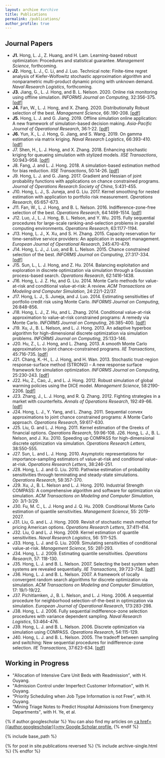 ```yaml
---
layout: archive #archive
title: Publications
permalink: /publications/
author_profile: true
---
```


## Journal Papers

* **J1.** Hong, L. J., Z. Huang, and H. Lam.  Learning-based robust optimization: Procedures and statistical guarantee. _Management Science_, forthcoming.
* **J2.** Hong, L. J., C. Li, and J. Luo. Technical note: Finite-time regret analysis of Kiefer-Wolfowitz stochastic approximation algorithm and nonparametric multi-product dynamic pricing with unknown demand. _Naval Research Logistics_, forthcoming.
* **J3.** Jiang, G., L. J. Hong, and B. L. Nelson. 2020. Online risk monitoring using offline simulation. _INFORMS Journal on Computing_, 32:356-375. [\[pdf\]](https://pubsonline.informs.org/doi/10.1287/ijoc.2019.0892)
* **J4.** Fan, W., L. J. Hong, and X. Zhang. 2020. Distributionally Robust selection of the best. _Management Science_, 66:.190-208. [\[pdf\]](https://pubsonline.informs.org/doi/10.1287/mnsc.2018.3213)
* **J5.** Hong, L. J. and G. Jiang. 2019. Offline simulation online application: A new framework of simulation-based decision making. _Asia-Pacific Journal of Operational Research_, 36:1-22. [\[pdf\]](https://www.worldscientific.com/doi/10.1142/S0217595919400153)
* **J6.** Yun, X., L. J. Hong, G. Jiang, and S. Wang. 2019. On gamma estimation via matrix kriging. _Naval Research Logistics_, 66:393-410. [\[pdf\]](https://onlinelibrary.wiley.com/doi/10.1002/nav.21850)
* J7. Shen, H., L. J. Hong, and X. Zhang. 2018. Enhancing stochastic kriging for queueing simulation with stylized models. _IISE Transactions_, 50:943–958. [\[pdf\]](https://www.tandfonline.com/doi/full/10.1080/24725854.2018.1465242)
* J8. Fang, J. and L. J. Hong. 2018. A simulation-based estimation method for bias reduction. _IISE Transactions_, 50:14-26. [\[pdf\]](https://www.tandfonline.com/doi/full/10.1080/24725854.2017.1382751)
* J9. Hong, L. J. and G. Jiang. 2017. Gradient and Hessian of joint probability functions with applications on chance constrained programs. _Journal of Operations Research Society of China_, 5:431-455.
* J10. Hong, L. J., S. Juneja, and G. Liu. 2017. Kernel smoothing for nested estimation with application to portfolio risk measurement. _Operations Research_, 65:657-673. 
* J11. Fan, W., L.  J.  Hong, and B. L.  Nelson.  2016.  Indifference-zone-free selection of the best. _Operations Research_, 64:1499-1514. [\[pdf\]](https://pubsonline.informs.org/doi/10.1287/opre.2016.1530)
* J12. Luo, J., L. J. Hong, B. L. Nelson, and Y. Wu. 2015. Fully sequential procedures for large-scale ranking-and-selection problems in parallel computing environments. _Operations Research_, 63:1177-1194.
* J13. Hong, L. J., X. Xu, and S. H. Zhang. 2015. Capacity reservation for time-sensitive service providers: An application in seaport management. _European Journal of Operational Research_, 245:470-479.
* J14. Hong, L. J., J. Luo, and B. L. Nelson. 2015. Chance constrained selection of the best. _INFORMS Journal on Computing_, 27:317-334. [\[pdf\]](https://pubsonline.informs.org/doi/10.1287/ijoc.2014.0628)
* J15. Sun, L., L. J. Hong, and Z. Hu. 2014. Balancing exploitation and exploration in discrete optimization via simulation through a Gaussian process-based search. _Operations Research_, 62:1416-1438.
* J16. Hong, L. J. Z. Hu, and G. Liu. 2014. Monte Carlo methods for value-at-risk and conditional value-at-risk: A review. _ACM Transactions on Modeling and Computer Simulation_, 24:22/1-22/37.
* J17. Hong, L. J., S. Juneja, and J. Luo. 2014. Estimating sensitivities of portfolio credit risk using Monte Carlo. _INFORMS Journal on Computing_, 26:848-856.
* J18. Hong, L. J., Z. Hu, and L. Zhang. 2014. Conditional value-at-risk approximation to value-at-risk constrained programs: A remedy via Monte Carlo. _INFORMS Journal on Computing_, 26:385-400. [\[pdf\]](https://pubsonline.informs.org/doi/10.1287/ijoc.2013.0572)
* J19. Xu, J., B. L. Nelson, and L. J. Hong. 2013. An adaptive hyperbox algorithm for high-dimensional discrete optimization via simulation problems. _INFORMS Journal on Computing_, 25:133-146.
* J20. Hu, Z., L. J. Hong, and L. Zhang. 2013. A smooth Monte Carlo approximation to joint chance-constrained programs. _IIE Transactions_, 45:716-735. [\[pdf\]](https://www.tandfonline.com/doi/full/10.1080/0740817X.2012.745205)
* J21. Chang, K.-H., L. J. Hong, and H. Wan. 2013. Stochastic trust-region response-surface method (STRONG) – A new response surface framework for simulation optimization. _INFORMS Journal on Computing_, 25:230-243. [\[pdf\]](https://pubsonline.informs.org/doi/10.1287/ijoc.1120.0498)
* J22. Hu, Z., Cao, J., and L. J. Hong. 2012. Robust simulation of global warming policies using the DICE model. _Management Science_, 58:2190-2206. [\[pdf\]](https://pubsonline.informs.org/doi/10.1287/mnsc.1120.1547)
* J23.   Zhang, J., L. J. Hong, and R. Q. Zhang. 2012. Fighting strategies in a market with counterfeits. _Annals of Operations Research_, 192:49-66. [\[pdf\]](https://pubsonline.informs.org/doi/10.1287/mnsc.1120.1547)
* J24. Hong, L. J., Y. Yang, and L. Zhang. 2011. Sequential convex approximations to joint chance constrained programs: A Monte Carlo approach. _Operations Research_, 59:617-630.
* J25. Liu, G. and L. J. Hong. 2011. Kernel estimation of the Greeks of financial options. _Operations Research_, 59:96-108.
J26. Hong, L. J., B. L. Nelson, and J. Xu. 2010. Speeding up COMPASS for high-dimensional discrete optimization via simulation. _Operations Research Letters_, 38:550-555.
* J27. Sun, L. and L. J. Hong. 2010. Asymptotic representations for importance-sampling estimators of value-at-risk and conditional value-at-risk. _Operations Research Letters_, 38:246-251.
* J28.   Hong, L. J. and G. Liu. 2010. Pathwise estimation of probability sensitivities through terminating and steady-state simulations. _Operations Research_, 58:357-370.
* J29. Xu, J., B. L. Nelson and L. J. Hong. 2010. Industrial Strength COMPASS: A comprehensive algorithm and software for optimization via simulation. _ACM Transactions on Modeling and Computer Simulation_, 20: 3/1-3/29.
* J30. Fu, M. C., L. J. Hong and J. Q. Hu. 2009. Conditional Monte Carlo estimation of quantile sensitivities. _Management Science_, 55: 2019-2027.
* J31.   Liu, G. and L. J. Hong. 2009. Revisit of stochastic mesh method for pricing American options. _Operations Research Letters_, 37:411-414.
* J32. Liu, G and L. J. Hong. 2009. Kernel estimation of quantile sensitivities. _Naval Research Logistics_, 56: 511-525.
* J33. Hong, L. J. and G. Liu. 2009. Simulating sensitivities of conditional value-at-risk. _Management Science_, 55: 281-293.
* J34.   Hong, L. J. 2009. Estimating quantile sensitivities. _Operations Research_, 57: 118-130.
* J35. Hong, L. J. and B. L. Nelson. 2007. Selecting the best system when systems are revealed sequentially. _IIE Transactions_, 39:723-734. [\[pdf\]](https://www.tandfonline.com/doi/full/10.1080/07408170600838415)
* J36. Hong, L. J. and B. L. Nelson. 2007. A framework of locally convergent random search algorithms for discrete optimization via simulation. _ACM Transactions on Modeling and Computer Simulation_, 17: 19/1-19/22.
* J37. Pichitlamken, J., B. L. Nelson, and L. J. Hong. 2006. A sequential procedure for neighborhood selection-of-the-best in optimization via simulation. _European Journal of Operational Research_, 173:283-298.
* J38. Hong, L. J. 2006. Fully sequential indifference-zone selection procedures with variance dependent sampling. _Naval Research Logistics_, 53:464-476.
* J39. Hong, L. J. and B. L.  Nelson. 2006.  Discrete optimization via simulation using COMPASS. _Operations Research_, 54:115-129.
* J40. Hong, L. J. and B. L. Nelson. 2005. The tradeoff between sampling and switching: New sequential procedures for indifference-zone selection.  _IIE Transactions_, 37:623-634. [\[pdf\]](https://www.tandfonline.com/doi/full/10.1080/07408170590948486)


## Working in Progress

* <q>Allocation of Intensive Care Unit Beds with Readmission</q>, with H. Ouyang.
* <q>Admission Control under Imperfect Customer Information</q>, with H. Ouyang.
* <q>Priority Scheduling when Job Type Information is not Free</q>, with H. Ouyang.
* <q>Mining Triage Notes to Predict Hospital Admissions from Emergency Departments</q>, with H. Ye, et al.

<!---
<ol start="9">
    <li><q>Allocation of Intensive Care Unit Beds with Readmission</q>, with H. Ouyang.</li>
    <li><q>Admission Control under Imperfect Customer Information</q>, with H. Ouyang.</li>
    <li><q>Priority Scheduling when Job Type Information is not Free</q>, with H. Ouyang.</li>
    <li><q>Mining Triage Notes to Predict Hospital Admissions from Emergency Departments</q>, with H. Ye, et al.</li>
</ol>
--->

{% if author.googlescholar %}
  You can also find my articles on <u><a href=</q>{{author.googlescholar}}</q>>my Google Scholar profile</a>.</u>
{% endif %}

{% include base_path %}

{% for post in site.publications reversed %}
  {% include archive-single.html %}
{% endfor %}
